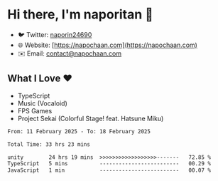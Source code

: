# Hi there, I'm naporitan 👋

- 🐦 Twitter: [naporin24690](https://twitter.com/naporin24690)
- 🌐 Website: [https://napochaan.com](https://napochaan.com)
- ✉️ Email: [contact@napochaan.com](mailto:contact@napochaan.com)

## What I Love ❤️
- TypeScript
- Music (Vocaloid)
- FPS Games
- Project Sekai (Colorful Stage! feat. Hatsune Miku)

<!--START_SECTION:waka-->

```txt
From: 11 February 2025 - To: 18 February 2025

Total Time: 33 hrs 23 mins

unity        24 hrs 19 mins  >>>>>>>>>>>>>>>>>>-------   72.85 %
TypeScript   5 mins          -------------------------   00.29 %
JavaScript   1 min           -------------------------   00.07 %
```

<!--END_SECTION:waka-->

